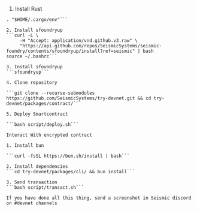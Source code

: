 1. Install Rust
```curl https://sh.rustup.rs -sSf | sh
. "$HOME/.cargo/env"```

2. Install sfoundryup
```curl -L \
     -H "Accept: application/vnd.github.v3.raw" \
     "https://api.github.com/repos/SeismicSystems/seismic-foundry/contents/sfoundryup/install?ref=seismic" | bash
source ~/.bashrc```

3. Install sfoundryup
```sfoundryup```

4. Clone repository

```git clone --recurse-submodules https://github.com/SeismicSystems/try-devnet.git && cd try-devnet/packages/contract/```

5. Deploy Smartcontract

```bash script/deploy.sh```

Interact With encrypted contract

1. Install bun

```curl -fsSL https://bun.sh/install | bash```

2. Install dependencies
```cd try-devnet/packages/cli/ && bun install```

3. Send transaction
```bash script/transact.sh```

If you have done all this thing, send a screenshot in Seismic discord on #devnet channels
